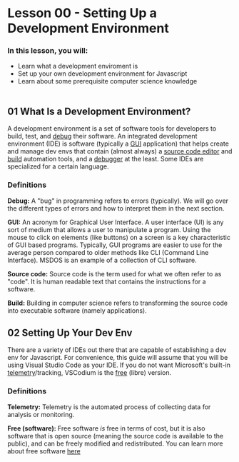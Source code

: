 # Lesson 00 - Setting Up a Development Environment
### In this lesson, you will:
- Learn what a development enviroment is
- Set up your own development environment for Javascript
- Learn about some prerequisite computer science knowledge
<br><br>
## 01 What Is a Development Environment?
A development environment is a set of software tools for developers to build, test, and <ins>debug</ins> their software. An integrated development environment (IDE) is software (typically a <ins>GUI</ins> application) that helps create and manage dev envs that contain (almost always) a <ins>source code editor</ins> and <ins>build</ins> automation tools, and a <ins>debugger</ins> at the least. Some IDEs are specialized for a certain language.

### Definitions
**Debug:** A "bug" in programming refers to errors (typically). We will go over the different types of errors and how to interpret them in the next section.

**GUI:** An acronym for Graphical User Interface. A user interface (UI) is any sort of medium that allows a user to manipulate a program. Using the mouse to click on elements (like buttons) on a screen is a key characteristic of GUI based programs. Typically, GUI programs are easier to use for the average person compared to older methods like CLI (Command Line Interface). MSDOS is an example of a collection of CLI software. 

**Source code:** Source code is the term used for what we often refer to as "code". It is human readable text that contains the instructions for a software.

**Build:** Building in computer science refers to transforming the source code into executable software (namely applications). 

## 02 Setting Up Your Dev Env
There are a variety of IDEs out there that are capable of establishing a dev env for Javascript. For convenience, this guide will assume that you will be using Visual Studio Code as your IDE. If you do not want Microsoft's built-in <ins>telemetry</ins>/tracking, VSCodium is the <ins>free</ins> (libre) version. 

### Definitions
**Telemetry:** Telemetry is the automated process of collecting data for analysis or monitoring. 

**Free (software):** Free software *is* free in terms of cost, but it is also software that is open source (meaning the source code is available to the public), and can be freely modified and redistributed. You can learn more about free software [here]()


